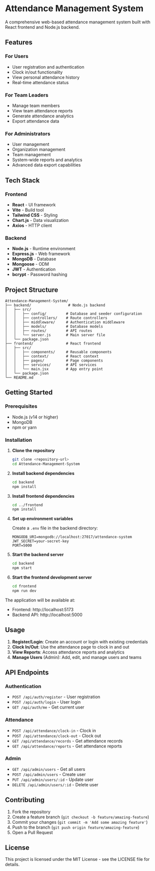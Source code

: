 # Attendance Management System

A comprehensive web-based attendance management system built with React frontend and Node.js backend.

## Features

### For Users
- User registration and authentication
- Clock in/out functionality
- View personal attendance history
- Real-time attendance status

### For Team Leaders
- Manage team members
- View team attendance reports
- Generate attendance analytics
- Export attendance data

### For Administrators
- User management
- Organization management
- Team management
- System-wide reports and analytics
- Advanced data export capabilities

## Tech Stack

### Frontend
- **React** - UI framework
- **Vite** - Build tool
- **Tailwind CSS** - Styling
- **Chart.js** - Data visualization
- **Axios** - HTTP client

### Backend
- **Node.js** - Runtime environment
- **Express.js** - Web framework
- **MongoDB** - Database
- **Mongoose** - ODM
- **JWT** - Authentication
- **bcrypt** - Password hashing

## Project Structure

```
Attendance-Management-System/
├── backend/                 # Node.js backend
│   ├── src/
│   │   ├── config/         # Database and seeder configuration
│   │   ├── controllers/    # Route controllers
│   │   ├── middleware/     # Authentication middleware
│   │   ├── models/         # Database models
│   │   ├── routes/         # API routes
│   │   └── server.js       # Main server file
│   └── package.json
├── frontend/               # React frontend
│   ├── src/
│   │   ├── components/     # Reusable components
│   │   ├── context/        # React context
│   │   ├── pages/          # Page components
│   │   ├── services/       # API services
│   │   └── main.jsx        # App entry point
│   └── package.json
└── README.md
```

## Getting Started

### Prerequisites
- Node.js (v14 or higher)
- MongoDB
- npm or yarn

### Installation

1. **Clone the repository**
   ```bash
   git clone <repository-url>
   cd Attendance-Management-System
   ```

2. **Install backend dependencies**
   ```bash
   cd backend
   npm install
   ```

3. **Install frontend dependencies**
   ```bash
   cd ../frontend
   npm install
   ```

4. **Set up environment variables**
   
   Create a `.env` file in the backend directory:
   ```env
   MONGODB_URI=mongodb://localhost:27017/attendance-system
   JWT_SECRET=your-secret-key
   PORT=5000
   ```

5. **Start the backend server**
   ```bash
   cd backend
   npm start
   ```

6. **Start the frontend development server**
   ```bash
   cd frontend
   npm run dev
   ```

The application will be available at:
- Frontend: http://localhost:5173
- Backend API: http://localhost:5000

## Usage

1. **Register/Login**: Create an account or login with existing credentials
2. **Clock In/Out**: Use the attendance page to clock in and out
3. **View Reports**: Access attendance reports and analytics
4. **Manage Users** (Admin): Add, edit, and manage users and teams

## API Endpoints

### Authentication
- `POST /api/auth/register` - User registration
- `POST /api/auth/login` - User login
- `GET /api/auth/me` - Get current user

### Attendance
- `POST /api/attendance/clock-in` - Clock in
- `POST /api/attendance/clock-out` - Clock out
- `GET /api/attendance/records` - Get attendance records
- `GET /api/attendance/reports` - Get attendance reports

### Admin
- `GET /api/admin/users` - Get all users
- `POST /api/admin/users` - Create user
- `PUT /api/admin/users/:id` - Update user
- `DELETE /api/admin/users/:id` - Delete user

## Contributing

1. Fork the repository
2. Create a feature branch (`git checkout -b feature/amazing-feature`)
3. Commit your changes (`git commit -m 'Add some amazing feature'`)
4. Push to the branch (`git push origin feature/amazing-feature`)
5. Open a Pull Request

## License

This project is licensed under the MIT License - see the LICENSE file for details.
